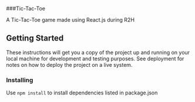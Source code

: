 ###Tic-Tac-Toe

A Tic-Tac-Toe game made using React.js during R2H 

## Getting Started

These instructions will get you a copy of the project up and running on your local machine for development and testing purposes. See deployment for notes on how to deploy the project on a live system.

### Installing

Use  ``` npm install ``` to install dependencies listed in package.json
